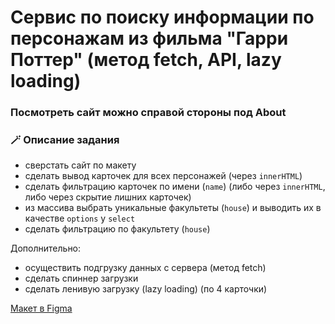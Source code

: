 # Сервис по поиску информации по персонажам из фильма "Гарри Поттер" (метод fetch, API, lazy loading) #

### Посмотреть сайт можно справой стороны под About

### 🪄 Описание задания ###

  - сверстать сайт по макету
  - сделать вывод карточек для всех персонажей (через `innerHTML`)
  - сделать фильтрацию карточек по имени (`name`) (либо через `innerHTML`, либо через скрытие лишних карточек)
  - из массива выбрать уникальные факультеты (`house`) и выводить их в качестве `options` у `select`
  - сделать фильтрацию по факультету (`house`)

Дополнительно:
  - осуществить подгрузку данных с сервера (метод fetch)
  - сделать спиннер загрузки
  - сделать ленивую загрузку (lazy loading) (по 4 карточки)

<p><a href="https://www.figma.com/file/IEKD0HrGYAPdk5CXmRxiTR/Projects?node-id=2489%3A799&mode=dev">Макет в Figma</a></p>
